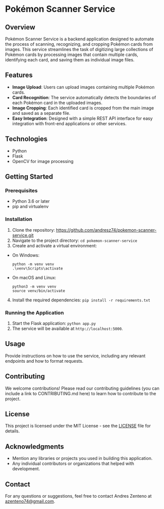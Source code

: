 # Pokémon Scanner Service

## Overview
Pokémon Scanner Service is a backend application designed to automate the process of scanning, recognizing, and cropping Pokémon cards from images. This service streamlines the task of digitizing large collections of Pokémon cards by processing images that contain multiple cards, identifying each card, and saving them as individual image files.

## Features
- **Image Upload**: Users can upload images containing multiple Pokémon cards.
- **Card Recognition**: The service automatically detects the boundaries of each Pokémon card in the uploaded images.
- **Image Cropping**: Each identified card is cropped from the main image and saved as a separate file.
- **Easy Integration**: Designed with a simple REST API interface for easy integration with front-end applications or other services.

## Technologies
- Python
- Flask
- OpenCV for image processing

## Getting Started

### Prerequisites
- Python 3.6 or later
- pip and virtualenv

### Installation
1. Clone the repository: https://github.com/andresz74/pokemon-scanner-service.git
2. Navigate to the project directory: `cd pokemon-scanner-service`
3. Create and activate a virtual environment:
- On Windows:
  ```
  python -m venv venv
  .\venv\Scripts\activate
  ```
- On macOS and Linux:
  ```
  python3 -m venv venv
  source venv/bin/activate
  ```
4. Install the required dependencies: `pip install -r requirements.txt`

### Running the Application
1. Start the Flask application: `python app.py`
2. The service will be available at `http://localhost:5000`.

## Usage
Provide instructions on how to use the service, including any relevant endpoints and how to format requests.

## Contributing
We welcome contributions! Please read our contributing guidelines (you can include a link to CONTRIBUTING.md here) to learn how to contribute to the project.

## License
This project is licensed under the MIT License - see the [LICENSE](LICENSE) file for details.

## Acknowledgments
- Mention any libraries or projects you used in building this application.
- Any individual contributors or organizations that helped with development.

## Contact
For any questions or suggestions, feel free to contact Andres Zenteno at azenteno74@gmail.com.

